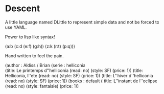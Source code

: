 # Descent
A little language named DLittle to represent simple data and not be forced to use YAML.


Power to lisp like syntax!

(a:b 
	(c:d (e:f) (g:h))
	(z:k (r:t) (p:q)))

Hand written to feel the pain. 

(author : Aldiss / Brian 
  (serie : helliconia  
   		(title: Le printemps d''helliconia (read: no)  (style: SF) (price: 1))
  	 	(title: Helliconia, l''ete (read: no)  (style: SF) (price: 1))
 	  	(title: L''hiver d''helliconia (read: no)  (style: SF) (price: 1))
  (books : default
    	( title: L''instant de l''eclipse (read: no)  (style: fantaisie) (price: 1))
      
      
